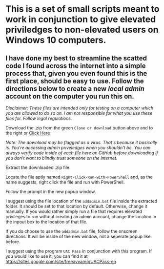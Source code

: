 # This is a set of small scripts meant to work in conjunction to give elevated priviledges to non-elevated users on Windows 10 computers.

## I have done my best to streamline the scatted code I found across the internet into a simple process that, given you even found this is the first place, should be easy to use. Follow the directions below to create a new *local admin* account on the computer you run this on.


*Disclaimer: These files are intended only for testing on a computer which you are allowed to do so on. I am not responsible for what you use these files for. Follow legal regulations.*


Download the .zip from the green `Clone or download` button above and to the right or [Click Here](https://github.com/connconnfuntime/Automated-UAC-Bypass/archive/master.zip "Master.zip Download")

*Note: The download may be flagged as a virus. That's because it basically is. You're accessing admin priveledges when you shouldn't be. You can always verify code inside of each file here on GitHub before downloading if you don't want to blindly trust someone on the internet.*

Extract the downloaded .zip file.

Locate the file aptly named `Right-Click-Run-with-PowerShell` and, as the name suggests, right click the file and run with PowerShell.

Follow the prompt in the new popup window.

I suggest using the file location of the `addadmin.bat` file inside the extracted folder. It should be set to that location by default. Otherwise, change it manually. If you would rather simply run a file that requires elevated privileges to run without creating an admin account, change the location in the inpout box to the location of that file.

If you do choose to use the `addadmin.bat` file, follow the onscreen directions. It will be inside of the new window, not a seperate popup like before.


I suggest using the program `UAC Pass` in conjunction with this program. If you would like to use it, you can find it at https://sites.google.com/site/freeavvarea/UACPass-en.